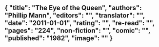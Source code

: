 {
 "title": "The Eye of the Queen",
 "authors": "Phillip Mann",
 "editors": "",
 "translator": "",
 "date": "2011-01-01",
 "rating": "",
 "re-read": "",
 "pages": "224",
 "non-fiction": "",
 "comic": "",
 "published": "1982",
 "image": ""
}
---

